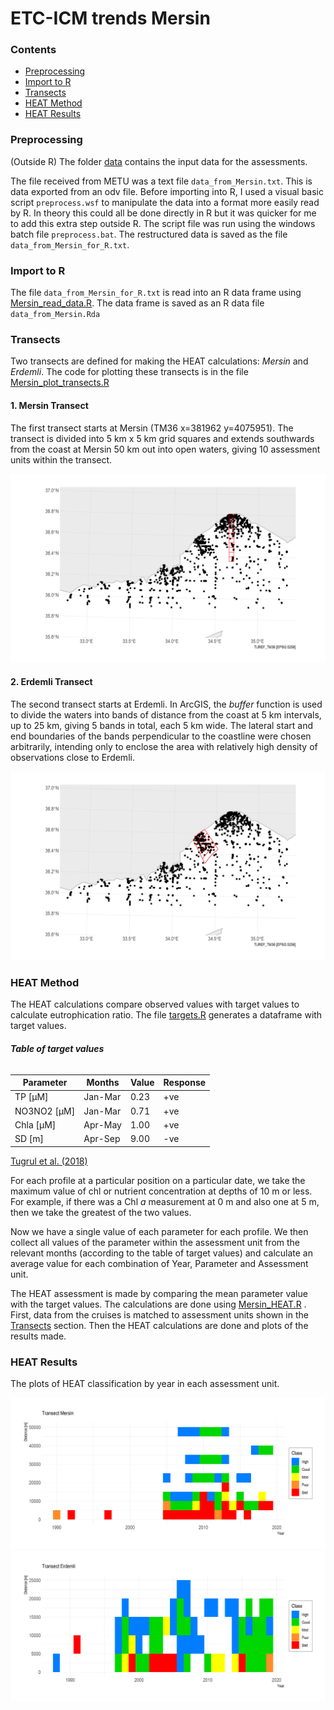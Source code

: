 # ETC-ICM trends Mersin

### Contents

* [Preprocessing ](#preprocessing)
* [Import to R](#import-to-r)
* [Transects](#transects)
* [HEAT Method](#heat-method)
* [HEAT Results](#heat-results)

### Preprocessing
(Outside R)
The folder [data](/data/) contains the input data for the assessments.

The file received from METU was a text file `data_from_Mersin.txt`. This is data exported from an odv file. Before importing into R, I used a visual basic script `preprocess.wsf` to manipulate the data into a format more easily read by R. In theory this could all be done directly in R but it was quicker for me to add this extra step outside R.
The script file was run using the windows batch file `preprocess.bat`. The restructured data is saved as the file  `data_from_Mersin_for_R.txt`.

### Import to R
The file  `data_from_Mersin_for_R.txt` is read into an R data frame using [Mersin_read_data.R](/Mersin_read_data.R). The data frame is saved as an R data file `data_from_Mersin.Rda`

### Transects
Two transects are defined for making the HEAT calculations: *Mersin* and *Erdemli*. The code for plotting these transects is in the file [Mersin_plot_transects.R](/Mersin_plot_transects.R)

#### 1. Mersin Transect 
The first transect starts at Mersin (TM36 x=381962 y=4075951). The transect is divided into 5 km x 5 km grid squares and extends southwards from the coast at Mersin 50 km out into open waters, giving 10 assessment units within the transect.

![Plot of Mersin transect](png/transect_Mersin.png)

#### 2. Erdemli Transect 
The second transect starts at Erdemli. In ArcGIS, the *buffer* function is used to divide the waters into bands of distance from the coast at 5 km intervals, up to 25 km, giving 5 bands in total, each 5 km wide. The lateral start and end boundaries of the bands perpendicular to the coastline were chosen arbitrarily, intending only to enclose the area with relatively high density of observations close to Erdemli.


![Plot of Erdemli transect](png/transect_Erdemli.png)

### HEAT Method 

The HEAT calculations compare observed values with target values to calculate eutrophication ratio. The file [targets.R](/targets.R) generates a dataframe with target values.

###### **Table of target values** 

Parameter | Months | Value | Response
------------ | ------------ | ------------- | -------------
TP [µM] | Jan-Mar | 0.23 | +ve
NO3NO2 [µM] | Jan-Mar | 0.71 | +ve  
Chla [µM] | Apr-May | 1.00 | +ve
SD [m]  | Apr-Sep | 9.00 | -ve

[Tugrul et al. (2018)](https://link.springer.com/article/10.1007%2Fs11356-018-2529-6)

For each profile at a particular position on a particular date, we take the maximum value of chl or nutrient concentration at depths of 10 m or less. For example, if there was a Chl *a* measurement at 0 m and also one at 5 m, then we take the greatest of the two values. 

Now we have a single value of each parameter for each profile. We then collect all values of the parameter within the assessment unit from the relevant months (according to the table of target values) and calculate an average value for each combination of Year, Parameter and Assessment unit.

The HEAT assessment is made by comparing the mean parameter value with the target values. The calculations are done using  [Mersin_HEAT.R](/Mersin_HEAT.R) . First, data from the cruises is matched to assessment units shown in the [Transects](#transects) section. Then the HEAT calculations are done and plots of the results made.
 
### HEAT Results
The plots of HEAT classification by year in each assessment unit.

![HEAT results for Mersin transect](png/HEAT_transect_Mersin.png)
![HEAT results for Erdemli transect](png/HEAT_transect_Erdemli.png)
